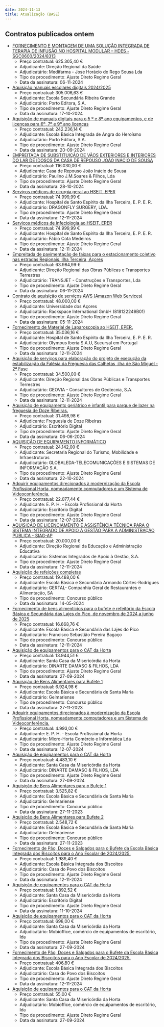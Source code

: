 ```yaml
---
date: 2024-11-13
title: Atualização (BASE)
---
```

## Contratos publicados ontem

* [FORNECIMENTO E MONTAGEM DE UMA SOLUÇÃO INTEGRADA DE TERAPIA DE INFUSÃO NO HOSPITAL MODULAR – HDES - SGC0600/2024/8313](https://www.base.gov.pt/Base4/pt/detalhe/?type=contratos&id=11021298)
  * Preço contratual: 625.305,40 €
  * Adjudicante: Direção Regional da Saúde
  * Adjudicatário: Medifarma - Jose Horácio do Rego Sousa Lda
  * Tipo de procedimento: Ajuste Direto Regime Geral
  * Data da assinatura: 06-11-2024
* [Aquisição manuais escolares digitais 2024/2025](https://www.base.gov.pt/Base4/pt/detalhe/?type=contratos&id=11021284)
  * Preço contratual: 305.006,63 €
  * Adjudicante: Escola Secundária Ribeira Grande
  * Adjudicatário: Porto Editora, S.A.
  * Tipo de procedimento: Ajuste Direto Regime Geral
  * Data da assinatura: 17-10-2024
* [Aquisição de manuais digitais para o 5 º e 8º ano equipamentos,  e de licenças para 6º, 7º e 9º ano licenças](https://www.base.gov.pt/Base4/pt/detalhe/?type=contratos&id=11022346)
  * Preço contratual: 242.236,14 €
  * Adjudicante: Escola Básica Integrada de Angra do Heroísmo
  * Adjudicatário: Porto Editora, S.A.
  * Tipo de procedimento: Ajuste Direto Regime Geral
  * Data da assinatura: 20-09-2024
* [EMPREITADA DE SUBSTITUIÇÃO DE VÃOS EXTERIORES E INTERIORES DO LAR DE IDOSOS DA CASA DE REPOUSO JOÃO INÁCIO DE SOUSA](https://www.base.gov.pt/Base4/pt/detalhe/?type=contratos&id=11022158)
  * Preço contratual: 116.030,00 €
  * Adjudicante: Casa de Repouso João Inácio de Sousa
  * Adjudicatário: Paulino J.M.Soares & Filhos, Lda
  * Tipo de procedimento: Ajuste Direto Regime Geral
  * Data da assinatura: 28-10-2024
* [Serviços médicos de cirurgia geral ao HSEIT, EPER](https://www.base.gov.pt/Base4/pt/detalhe/?type=contratos&id=11020631)
  * Preço contratual: 74.999,99 €
  * Adjudicante: Hospital de Santo Espírito da Ilha Terceira, E. P. E. R.
  * Adjudicatário: DRAGONFLY SURGERY, LDA.
  * Tipo de procedimento: Ajuste Direto Regime Geral
  * Data da assinatura: 12-11-2024
* [Serviços médicos de infeciologia ao HSEIT, EPER](https://www.base.gov.pt/Base4/pt/detalhe/?type=contratos&id=11020712)
  * Preço contratual: 74.999,99 €
  * Adjudicante: Hospital de Santo Espírito da Ilha Terceira, E. P. E. R.
  * Adjudicatário: Fábio Cota Medeiros
  * Tipo de procedimento: Ajuste Direto Regime Geral
  * Data da assinatura: 12-11-2024
* [Empreitada de pavimentação de faixas para o estacionamento coletivo nas estradas Regionais, ilha Terceira, Açores](https://www.base.gov.pt/Base4/pt/detalhe/?type=contratos&id=11022308)
  * Preço contratual: 63.984,99 €
  * Adjudicante: Direção Regional das Obras Públicas e Transportes Terrestres
  * Adjudicatário: TRANSJET - Construções e Transportes, Lda
  * Tipo de procedimento: Ajuste Direto Regime Geral
  * Data da assinatura: 06-11-2024
* [Contrato de aquisição de serviços AWS (Amazon Web Services)](https://www.base.gov.pt/Base4/pt/detalhe/?type=contratos&id=11021997)
  * Preço contratual: 48.000,00 €
  * Adjudicante: Universidade dos Açores
  * Adjudicatário: Rackspace International GmbH (818122249B01)
  * Tipo de procedimento: Ajuste Direto Regime Geral
  * Data da assinatura: 05-11-2024
* [Fornecimento de Material de Laparoscopia ao HSEIT, EPER.](https://www.base.gov.pt/Base4/pt/detalhe/?type=contratos&id=11020954)
  * Preço contratual: 35.036,16 €
  * Adjudicante: Hospital de Santo Espírito da Ilha Terceira, E. P. E. R.
  * Adjudicatário: Olympus Iberia S.A.U, Sucursal em Portugal
  * Tipo de procedimento: Ajuste Direto Regime Geral
  * Data da assinatura: 12-11-2024
* [Aquisição de serviços para elaboração do projeto de execução da estabilização da Falésia da Freguesia das Calhetas, ilha de São Miguel - 2ª Fase](https://www.base.gov.pt/Base4/pt/detalhe/?type=contratos&id=11020805)
  * Preço contratual: 34.500,00 €
  * Adjudicante: Direção Regional das Obras Públicas e Transportes Terrestres
  * Adjudicatário: GEOVIA - Consultores de Geotecnia, S.A.
  * Tipo de procedimento: Ajuste Direto Regime Geral
  * Data da assinatura: 12-11-2024
* [Aquisição de equipamento geriátrico e infantil para parque de lazer na freguesia de Doze Ribeiras.](https://www.base.gov.pt/Base4/pt/detalhe/?type=contratos&id=11023165)
  * Preço contratual: 31.498,98 €
  * Adjudicante: Freguesia de Doze Ribeiras
  * Adjudicatário: Escritório Digital
  * Tipo de procedimento: Ajuste Direto Regime Geral
  * Data da assinatura: 06-06-2024
* [AQUISIÇÃO DE EQUIPAMENTO INFORMÁTICO](https://www.base.gov.pt/Base4/pt/detalhe/?type=contratos&id=11020659)
  * Preço contratual: 24.142,00 €
  * Adjudicante: Secretaria Regional do Turismo, Mobilidade e Infraestruturas
  * Adjudicatário: GLOBALEDA-TELECOMUNICAÇÕES E SISTEMAS DE INFORMAÇÃO S.A.
  * Tipo de procedimento: Ajuste Direto Regime Geral
  * Data da assinatura: 22-10-2024
* [Adquirir equipamentos direcionados à modernização da Escola Profissional Horta, nomeadamente computadores e um Sistema de Videoconferência.](https://www.base.gov.pt/Base4/pt/detalhe/?type=contratos&id=11023162)
  * Preço contratual: 22.077,44 €
  * Adjudicante: E. P. H. - Escola Profissional da Horta
  * Adjudicatário: Escritório Digital
  * Tipo de procedimento: Ajuste Direto Regime Geral
  * Data da assinatura: 12-07-2024
* [AQUISIÇÃO DE LICENCIAMENTO E ASSISTÊNCIA TÉCNICA PARA O SISTEMA INTEGRADO DE APOIO À GESTÃO PARA A ADMINISTRAÇÃO PÚBLICA - SIAG-AP](https://www.base.gov.pt/Base4/pt/detalhe/?type=contratos&id=11020648)
  * Preço contratual: 20.000,00 €
  * Adjudicante: Direção Regional da Educação e Administração Educativa
  * Adjudicatário: Sistemas Integrados de Apoio à Gestão, S.A.
  * Tipo de procedimento: Ajuste Direto Regime Geral
  * Data da assinatura: 12-11-2024
* [Aquisição de refeições completas](https://www.base.gov.pt/Base4/pt/detalhe/?type=contratos&id=11021204)
  * Preço contratual: 19.488,00 €
  * Adjudicante: Escola Básica e Secundária Armando Côrtes-Rodrigues
  * Adjudicatário: GERTAL- Companhia Geral de Restaurantes e Alimentação, SA
  * Tipo de procedimento: Concurso público
  * Data da assinatura: 14-05-2024
* [Fornecimento de bens alimentícios para o bufete e refeitório da Escola Básica e Secundária das Lajes do Pico, de novembro de 2024 a junho de 2025](https://www.base.gov.pt/Base4/pt/detalhe/?type=contratos&id=11020667)
  * Preço contratual: 16.668,76 €
  * Adjudicante: Escola Básica e Secundária das Lajes do Pico
  * Adjudicatário: Francisco Sebastião Pereira Bagaço
  * Tipo de procedimento: Concurso público
  * Data da assinatura: 12-11-2024
* [Aquisição de equipamentos para o CAT da Horta](https://www.base.gov.pt/Base4/pt/detalhe/?type=contratos&id=11023092)
  * Preço contratual: 13.944,51 €
  * Adjudicante: Santa Casa da Misericórdia da Horta
  * Adjudicatário: DINARTE DAMASO & FILHOS, LDA
  * Tipo de procedimento: Ajuste Direto Regime Geral
  * Data da assinatura: 27-09-2024
* [Aquisição de Bens Alimentares para Bufete 1](https://www.base.gov.pt/Base4/pt/detalhe/?type=contratos&id=11022501)
  * Preço contratual: 6.924,98 €
  * Adjudicante: Escola Básica e Secundária de Santa Maria
  * Adjudicatário: Gelmariense
  * Tipo de procedimento: Concurso público
  * Data da assinatura: 27-11-2023
* [Adquirir equipamentos direcionados à modernização da Escola Profissional Horta, nomeadamente computadores e um Sistema de Videoconferência.](https://www.base.gov.pt/Base4/pt/detalhe/?type=contratos&id=11023163)
  * Preço contratual: 4.993,00 €
  * Adjudicante: E. P. H. - Escola Profissional da Horta
  * Adjudicatário: Micro-Horta Comércio e Informática Lda
  * Tipo de procedimento: Ajuste Direto Regime Geral
  * Data da assinatura: 12-07-2024
* [Aquisição de equipamentos para o CAT da Horta](https://www.base.gov.pt/Base4/pt/detalhe/?type=contratos&id=11023107)
  * Preço contratual: 4.483,10 €
  * Adjudicante: Santa Casa da Misericórdia da Horta
  * Adjudicatário: DINARTE DAMASO & FILHOS, LDA
  * Tipo de procedimento: Ajuste Direto Regime Geral
  * Data da assinatura: 27-09-2024
* [Aquisição de Bens Alimentares para o Bufete 1](https://www.base.gov.pt/Base4/pt/detalhe/?type=contratos&id=11022629)
  * Preço contratual: 3.525,82 €
  * Adjudicante: Escola Básica e Secundária de Santa Maria
  * Adjudicatário: Gelmariense
  * Tipo de procedimento: Concurso público
  * Data da assinatura: 27-11-2023
* [Aquisição de Bens Alimentares para Bufete 2](https://www.base.gov.pt/Base4/pt/detalhe/?type=contratos&id=11022547)
  * Preço contratual: 2.548,72 €
  * Adjudicante: Escola Básica e Secundária de Santa Maria
  * Adjudicatário: Gelmariense
  * Tipo de procedimento: Concurso público
  * Data da assinatura: 27-11-2023
* [Fornecimento de Pão, Doces e Salgados  para o Bufete da Escola Básica Integrada dos Biscoitos para o Ano Escolar de 2024/2025.](https://www.base.gov.pt/Base4/pt/detalhe/?type=contratos&id=11022156)
  * Preço contratual: 1.989,40 €
  * Adjudicante: Escola Básica Integrada dos Biscoitos
  * Adjudicatário: Casa do Povo dos Biscoitos
  * Tipo de procedimento: Ajuste Direto Regime Geral
  * Data da assinatura: 12-11-2024
* [Aquisição de equipamentos para o CAT da Horta](https://www.base.gov.pt/Base4/pt/detalhe/?type=contratos&id=11022877)
  * Preço contratual: 1.892,52 €
  * Adjudicante: Santa Casa da Misericórdia da Horta
  * Adjudicatário: Escritório Digital
  * Tipo de procedimento: Ajuste Direto Regime Geral
  * Data da assinatura: 11-10-2024
* [Aquisição de equipamentos para o CAT da Horta](https://www.base.gov.pt/Base4/pt/detalhe/?type=contratos&id=11023035)
  * Preço contratual: 698,00 €
  * Adjudicante: Santa Casa da Misericórdia da Horta
  * Adjudicatário: Mobioffice, comércio de equipamentos de escritório, lda
  * Tipo de procedimento: Ajuste Direto Regime Geral
  * Data da assinatura: 27-09-2024
* [Fornecimento de Pão, Doces e Salgados  para o Bufete da Escola Básica Integrada dos Biscoitos para o Ano Escolar de 2024/2025.](https://www.base.gov.pt/Base4/pt/detalhe/?type=contratos&id=11022196)
  * Preço contratual: 406,80 €
  * Adjudicante: Escola Básica Integrada dos Biscoitos
  * Adjudicatário: Casa do Povo dos Biscoitos
  * Tipo de procedimento: Ajuste Direto Regime Geral
  * Data da assinatura: 12-11-2024
* [Aquisição de equipamentos para o CAT da Horta](https://www.base.gov.pt/Base4/pt/detalhe/?type=contratos&id=11022980)
  * Preço contratual: 55,00 €
  * Adjudicante: Santa Casa da Misericórdia da Horta
  * Adjudicatário: Mobioffice, comércio de equipamentos de escritório, lda
  * Tipo de procedimento: Ajuste Direto Regime Geral
  * Data da assinatura: 27-09-2024

